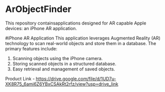 # ArObjectFinder

This repository containsapplications designed for AR capable Apple devices: an iPhone AR application.

#iPhone AR Application
This application leverages Augmented Reality (AR) technology to scan real-world objects and store them in a database. The primary features include:
 1. Scanning objects using the iPhone camera.
 2. Storing scanned objects in a structured database.
 3. Easy retrieval and management of saved objects.

Product Link - https://drive.google.com/file/d/1UD7u-XK8R75_6ami6Z6YBxCSAkRt2rfz/view?usp=drive_link
